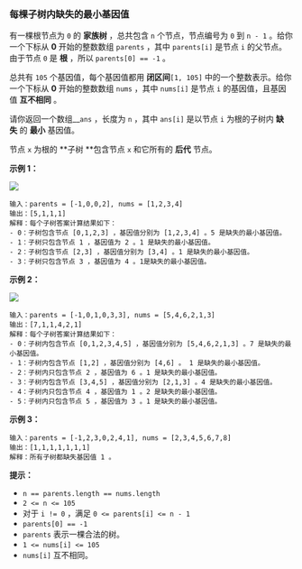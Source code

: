 ### 每棵子树内缺失的最小基因值 ###
有一棵根节点为 `0` 的 **家族树** ，总共包含 `n` 个节点，节点编号为 `0` 到 `n - 1` 。给你一个下标从 **0** 开始的整数数组 `parents` ，其中 `parents[i]` 是节点 `i` 的父节点。由于节点 `0` 是 **根** ，所以 `parents[0] == -1` 。

总共有 `105` 个基因值，每个基因值都用 **闭区间**`[1, 105]` 中的一个整数表示。给你一个下标从 **0** 开始的整数数组 `nums` ，其中 `nums[i]` 是节点 `i` 的基因值，且基因值 **互不相同** 。

请你返回一个数组__`ans` ，长度为 `n` ，其中 `ans[i]` 是以节点 `i` 为根的子树内 **缺失** 的 **最小** 基因值。

节点 `x` 为根的 **子树 **包含节点 `x` 和它所有的 **后代** 节点。



**示例 1：**

![](https://assets.leetcode.com/uploads/2021/08/23/case-1.png)

```
输入：parents = [-1,0,0,2], nums = [1,2,3,4]
输出：[5,1,1,1]
解释：每个子树答案计算结果如下：
- 0：子树包含节点 [0,1,2,3] ，基因值分别为 [1,2,3,4] 。5 是缺失的最小基因值。
- 1：子树只包含节点 1 ，基因值为 2 。1 是缺失的最小基因值。
- 2：子树包含节点 [2,3] ，基因值分别为 [3,4] 。1 是缺失的最小基因值。
- 3：子树只包含节点 3 ，基因值为 4 。1是缺失的最小基因值。
```

**示例 2：**

![](https://assets.leetcode.com/uploads/2021/08/23/case-2.png)

```
输入：parents = [-1,0,1,0,3,3], nums = [5,4,6,2,1,3]
输出：[7,1,1,4,2,1]
解释：每个子树答案计算结果如下：
- 0：子树内包含节点 [0,1,2,3,4,5] ，基因值分别为 [5,4,6,2,1,3] 。7 是缺失的最小基因值。
- 1：子树内包含节点 [1,2] ，基因值分别为 [4,6] 。 1 是缺失的最小基因值。
- 2：子树内只包含节点 2 ，基因值为 6 。1 是缺失的最小基因值。
- 3：子树内包含节点 [3,4,5] ，基因值分别为 [2,1,3] 。4 是缺失的最小基因值。
- 4：子树内只包含节点 4 ，基因值为 1 。2 是缺失的最小基因值。
- 5：子树内只包含节点 5 ，基因值为 3 。1 是缺失的最小基因值。
```

**示例 3：**

```
输入：parents = [-1,2,3,0,2,4,1], nums = [2,3,4,5,6,7,8]
输出：[1,1,1,1,1,1,1]
解释：所有子树都缺失基因值 1 。
```



**提示：**

* `n == parents.length == nums.length`
* `2 <= n <= 105`
* 对于 `i != 0` ，满足 `0 <= parents[i] <= n - 1`
* `parents[0] == -1`
* `parents` 表示一棵合法的树。
* `1 <= nums[i] <= 105`
* `nums[i]` 互不相同。

